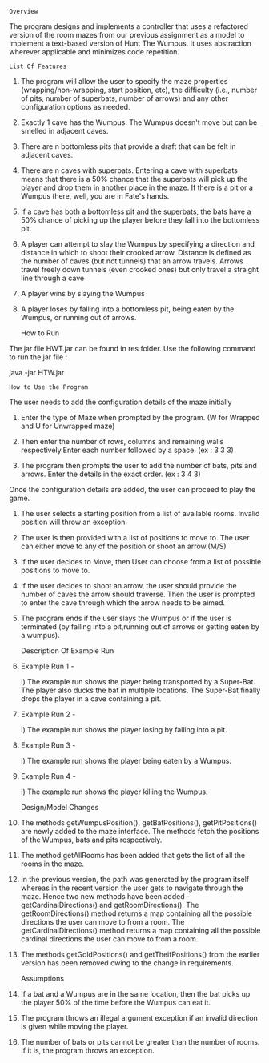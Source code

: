 	Overview

The program designs and implements a controller that uses a refactored version of the room mazes from our previous assignment as a model to implement a text-based version of Hunt The Wumpus. It uses abstraction wherever applicable and minimizes code repetition.

	List Of Features

1) The program will allow the user to specify the maze properties (wrapping/non-wrapping, 	start position, etc), the difficulty (i.e., number of pits, number of superbats, 	number of arrows) and any other configuration options as needed.

2) Exactly 1 cave has the Wumpus. The Wumpus doesn't move but can be smelled in adjacent 	caves.

3) There are n bottomless pits that provide a draft that can be felt in adjacent caves.

4) There are n caves with superbats. Entering a cave with superbats means that there is a 	50% chance that the superbats will pick up the player and drop them in another place 	in the maze. If there is a pit or a Wumpus there, well, you are in Fate's hands.

5) If a cave has both a bottomless pit and the superbats, the bats have a 50% chance of 	picking up the player before they fall into the bottomless pit.

6) A player can attempt to slay the Wumpus by specifying a direction and distance in 	which to shoot their crooked arrow. Distance is defined as the number of caves (but 	not tunnels) that an arrow travels. Arrows travel freely down tunnels (even crooked 	ones) but only travel a straight line through a cave

7) A player wins by slaying the Wumpus

8) A player loses by falling into a bottomless pit, being eaten by the Wumpus, or running 	out of arrows.

	How to Run

The jar file HWT.jar can be found in res folder.
Use the following command to run the jar file :

java -jar HTW.jar

	How to Use the Program
	
The user needs to add the configuration details of the maze initially

1) Enter the type of Maze when prompted by the program. (W for Wrapped and U for 	Unwrapped maze) 

2) Then enter the number of rows, columns and remaining walls respectively.Enter each 	number followed by a space. (ex : 3 3 3)

3) The program then prompts the user to add the number of bats, pits and arrows. Enter 	the details in the exact order. (ex : 3 4 3)

Once the configuration details are added, the user can proceed to play the game.

1) The user selects a starting position from a list of available rooms. Invalid position 	will throw an exception.

2) The user is then provided with a list of positions to move to. The user can either 	move to any of the position or shoot an arrow.(M/S)

3) If the user decides to Move, then User can choose from a list of possible positions to 	move to.

4) If the user decides to shoot an arrow, the  user should provide the number of caves 	the arrow should traverse. Then the user is prompted to enter the cave through which 	the arrow needs to be aimed.

5) The program ends if the user slays the Wumpus or if the user is terminated (by falling 	into a pit,running out of arrows or getting eaten by a wumpus).

	Description Of Example Run

1) Example Run 1 - 

 	i) The example run shows the player being transported by a Super-Bat. The player also 		ducks the bat in multiple locations. The Super-Bat finally drops the player in a 		cave containing a pit.
 	
2) Example Run 2 - 

 	i) The example run shows the player losing by falling into a pit.

3) Example Run 3 - 

 	i) The example run shows the player being eaten by a Wumpus.	

4) Example Run 4 - 

 	i) The example run shows the player killing the Wumpus.	

	 Design/Model Changes
	 
1) The methods getWumpusPosition(), getBatPositions(), getPitPositions() are newly 	added 	to the maze interface. The methods fetch the positions of the Wumpus, bats and 	pits 	respectively.

2) The method getAllRooms has been added that gets the list of all the rooms in the maze.

3) In the previous version, the path was generated by the program itself whereas in the 	recent version the user gets to navigate through the maze. Hence two new methods have 	been added - getCardinalDirections() and getRoomDirections(). The getRoomDirections() 	method returns a map containing all the possible directions the user can move to from 	a room. The getCardinalDirections() method returns a map containing all the possible 	cardinal directions the user can move to from a room.

4) The methods getGoldPositions() and getTheifPositions() from the earlier version has 	been removed owing to the change in requirements.

	Assumptions

1) If a bat and a Wumpus are in the same location, then the bat picks up the player 50% 	of the time before the Wumpus can eat it.

2) The program throws an illegal argument exception if an invalid direction is given 	while moving the player.

3) The number of bats or pits cannot be greater than the number of rooms. If it is, the 	program throws an exception.